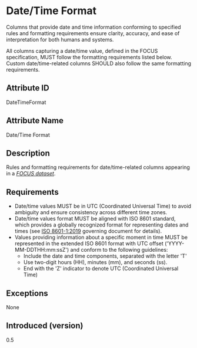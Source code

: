 # Date/Time Format

Columns that provide date and time information conforming to specified rules and formatting requirements ensure clarity, accuracy, and ease of interpretation for both humans and systems.

All columns capturing a date/time value, defined in the FOCUS specification, MUST follow the formatting requirements listed below. Custom date/time-related columns SHOULD also follow the same formatting requirements.

## Attribute ID

DateTimeFormat

## Attribute Name

Date/Time Format

## Description

Rules and formatting requirements for date/time-related columns appearing in a [*FOCUS dataset*](#glossary:FOCUS-dataset).

## Requirements

* Date/time values MUST be in UTC (Coordinated Universal Time) to avoid ambiguity and ensure consistency across different time zones.
* Date/time values format MUST be aligned with ISO 8601 standard, which provides a globally recognized format for representing dates and times (see [ISO 8601-1:2019](https://www.iso.org/standard/70907.html) governing document for details).
* Values providing information about a specific moment in time MUST be represented in the extended ISO 8601 format with UTC offset ('YYYY-MM-DDTHH:mm:ssZ') and conform to the following guidelines:
  * Include the date and time components, separated with the letter 'T'
  * Use two-digit hours (HH), minutes (mm), and seconds (ss).
  * End with the 'Z' indicator to denote UTC (Coordinated Universal Time)

## Exceptions

None

## Introduced (version)

0.5
